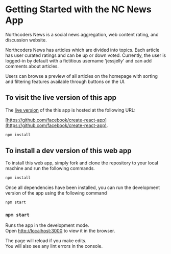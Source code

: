 # Getting Started with the NC News App

Northcoders News is a social news aggregation, web content rating, and discussion website.

Northcoders News has articles which are divided into topics. Each article has user curated ratings and can be up or down voted. Currently, the user is logged-in by default with a fictitious username 'jessjelly' and can add comments about articles.

Users can browse a preview of all articles on the homepage with sorting and filtering features available through buttons on the UI. 

## To visit the live version of this app

The [live version](https://github.com/facebook/create-react-app) of the this app is hosted at the following URL: 

 [https://github.com/facebook/create-react-app](https://github.com/facebook/create-react-app).

```javascript
npm install
```

## To install a dev version of this web app

To install this web app, simply fork and clone the repository to your local machine and run the following commands. 

```javascript
npm install
```
Once all dependencies have been installed, you can run the development version of the app using the following command

```javascript
npm start
```

### `npm start`

Runs the app in the development mode.\
Open [http://localhost:3000](http://localhost:3000) to view it in the browser.

The page will reload if you make edits.\
You will also see any lint errors in the console.
